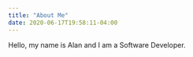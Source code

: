 ```yaml
---
title: "About Me"
date: 2020-06-17T19:58:11-04:00
---
```


Hello, my name is Alan and I am a Software Developer. 